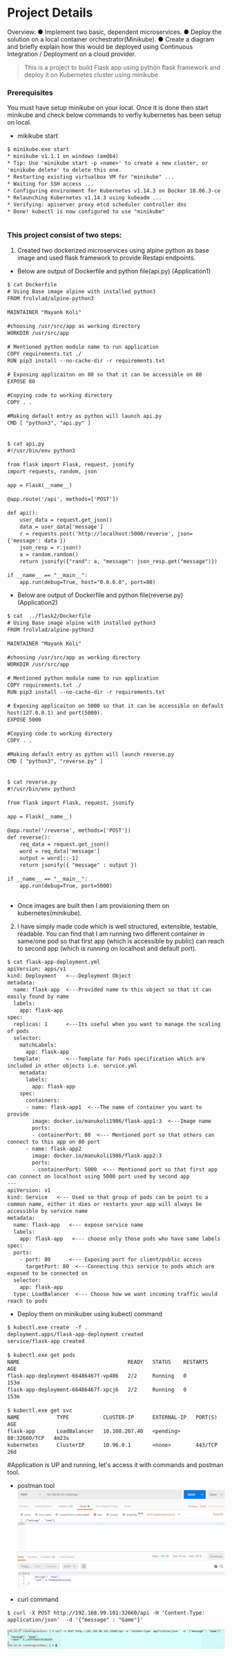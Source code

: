 # Project Details

Overview:
● Implement two basic, dependent microservices.
● Deploy the solution on a local container orchestrator(Minikube).
● Create a diagram and briefly explain how this would be deployed using Continuous
Integration / Deployment on a cloud provider.


> This is a project to build Flask app using python flask framework and deploy it on Kubernetes cluster using minikube. 


### Prerequisites
You must have setup minikube on your local. Once it is done then start minikube and check below commands to verfiy kubernetes has been setup on local. 
* mikikube start
```
$ minikube.exe start
* minikube v1.1.1 on windows (amd64)
* Tip: Use 'minikube start -p <name>' to create a new cluster, or 'minikube delete' to delete this one.
* Restarting existing virtualbox VM for "minikube" ...
* Waiting for SSH access ...
* Configuring environment for Kubernetes v1.14.3 on Docker 18.06.3-ce
* Relaunching Kubernetes v1.14.3 using kubeadm ...
* Verifying: apiserver proxy etcd scheduler controller dns
* Done! kubectl is now configured to use "minikube"
```

```

```

### This project consist of two steps:
1. Created two dockerized microservices using alpine python as base image and used flask framework to provide Restapi endpoints.

* Below are output of Dockerfile and python file(api.py) (Application1)
```
$ cat Dockerfile
# Using Base image alpine with installed python3
FROM frolvlad/alpine-python3

MAINTAINER "Mayank Koli"

#choosing /usr/src/app as working directory
WORKDIR /usr/src/app

# Mentioned python module name to run application
COPY requirements.txt ./
RUN pip3 install --no-cache-dir -r requirements.txt

# Exposing applicaiton on 80 so that it can be accessible on 80
EXPOSE 80

#Copying code to working directory
COPY . .

#Making default entry as python will launch api.py
CMD [ "python3", "api.py" ]


$ cat api.py
#!/usr/bin/env python3

from flask import Flask, request, jsonify
import requests, random, json

app = Flask(__name__)

@app.route('/api', methods=['POST'])

def api():
    user_data = request.get_json()
    data = user_data['message']
    r = requests.post('http://localhost:5000/reverse', json={'message': data })
    json_resp = r.json()
    a = random.random()
    return jsonify({"rand": a, "message": json_resp.get("message")})

if __name__ == "__main__":
    app.run(debug=True, host="0.0.0.0", port=80)

```


* Below are output of Dockerfile and python file(reverse.py) (Application2)
```
$ cat  ../flask2/Dockerfile
# Using Base image alpine with installed python3
FROM frolvlad/alpine-python3

MAINTAINER "Mayank Koli"

#choosing /usr/src/app as working directory
WORKDIR /usr/src/app

# Mentioned python module name to run application
COPY requirements.txt ./
RUN pip3 install --no-cache-dir -r requirements.txt

# Exposing applicaiton on 5000 so that it can be accessible on default host(127.0.0.1) and port(5000).
EXPOSE 5000

#Copying code to working directory
COPY . .

#Making default entry as python will launch reverse.py
CMD [ "python3", "reverse.py" ]


$ cat reverse.py
#!/usr/bin/env python3

from flask import Flask, request, jsonify

app = Flask(__name__)

@app.route('/reverse', methods=['POST'])
def reverse():
    req_data = request.get_json()
    word = req_data['message']
    output = word[::-1]
    return jsonify({ "message" : output })

if __name__ == "__main__":
    app.run(debug=True, port=5000)


```

* Once images are built then I am provisioning them on kubernetes(minikube).

2. I have simply made code which is well structured, extensible, testable, readable. You can find that I am  running two different container in same/one pod so that first app (which is accessible by public) can reach to second app (which is running on localhost and default port).

```
$ cat flask-app-deployment.yml
apiVersion: apps/v1
kind: Deployment   <---Deployment Object
metadata:
  name: flask-app  <---Provided name to this object so that it can easily found by name
  labels:
    app: flask-app
spec:
  replicas: 1      <---Its useful when you want to manage the scaling of pods
  selector:
    matchLabels:
      app: flask-app
  template:        <---Template for Pods specification which are included in other objects i.e. service.yml
    metadata:
      labels:
        app: flask-app
    spec:
      containers:  
      - name: flask-app1  <---The name of container you want to provide
        image: docker.io/manukoli1986/flask-app1:3  <---Image name 
        ports:
        - containerPort: 80  <--- Mentioned port so that others can connect to this app on 80 port
      - name: flask-app2
        image: docker.io/manukoli1986/flask-app2:3
        ports:
        - containerPort: 5000  <--- Mentioned port so that first app can connect on localhost using 5000 port used by second app 
---
apiVersion: v1
kind: Service   <--- Used so that group of pods can be point to a common name, either it dies or restarts your app will always be accessible by service name
metadata:
  name: flask-app   <--- expose service name
  labels:
    app: flask-app   <--- choose only those pods who have same labels
spec:
  ports:
    - port: 80      <--- Exposing port for client/public access
      targetPort: 80  <---Connecting this service to pods which are exposed to be connected on
  selector:
    app: flask-app
  type: LoadBalancer  <--- Choose how we want incoming traffic would reach to pods 
```

* Deploy them on minikuber using kubectl command
```
$ kubectl.exe create  -f .
deployment.apps/flask-app-deployment created
service/flask-app created

$ kubectl.exe get pods
NAME                                   READY   STATUS    RESTARTS   AGE
flask-app-deployment-66486467f-vp486   2/2     Running   0          153m
flask-app-deployment-66486467f-xpcj6   2/2     Running   0          153m

$ kubectl.exe get svc
NAME            TYPE           CLUSTER-IP      EXTERNAL-IP   PORT(S)        AGE
flask-app       LoadBalancer   10.108.207.40   <pending>     80:32660/TCP   4m23s
kubernetes      ClusterIP      10.96.0.1       <none>        443/TCP        26d
```

#Application is UP and running, let's access it with commands and postman tool.
* postman tool
![alt text](https://github.com/manukoli1986/python-flaskapp/blob/master/images/postman.jpg)



* curl command
```
$ curl -X POST http://192.168.99.101:32660/api -H 'Content-Type: application/json'  -d '{"message" : "Game"}'
```
![alt text](https://github.com/manukoli1986/python-flaskapp/blob/master/images/curl.jpg)